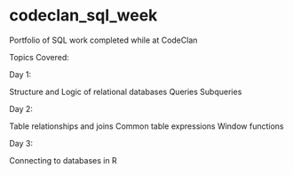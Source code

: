 # codeclan_sql_week

Portfolio of SQL work completed while at CodeClan

Topics Covered:

Day 1:

Structure and Logic of relational databases
Queries
Subqueries

Day 2:

Table relationships and joins
Common table expressions
Window functions

Day 3:

Connecting to databases in R
